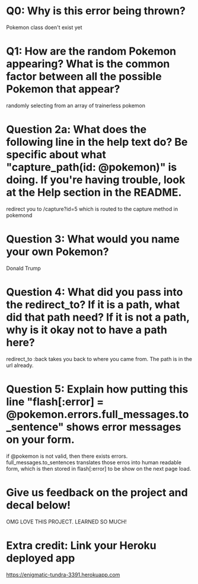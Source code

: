 # Q0: Why is this error being thrown?

Pokemon class doen't exist yet

# Q1: How are the random Pokemon appearing? What is the common factor between all the possible Pokemon that appear?

randomly selecting from an array of trainerless pokemon

# Question 2a: What does the following line in the help text do? Be specific about what "capture_path(id: @pokemon)" is doing. If you're having trouble, look at the Help section in the README.

redirect you to /capture?id=5 which is routed to the capture method in pokemond

# Question 3: What would you name your own Pokemon?

Donald Trump

# Question 4: What did you pass into the redirect_to? If it is a path, what did that path need? If it is not a path, why is it okay not to have a path here?

redirect_to :back takes you back to where you came from. The path is in the url already.

# Question 5: Explain how putting this line "flash[:error] = @pokemon.errors.full_messages.to_sentence" shows error messages on your form.

if @pokemon is not valid, then there exists errors. full_messages.to_sentences translates those erros into human readable form, which is then stored in flash[:error] to be show on the next page load.

# Give us feedback on the project and decal below!

OMG LOVE THIS PROJECT. LEARNED SO MUCH!

# Extra credit: Link your Heroku deployed app
https://enigmatic-tundra-3391.herokuapp.com
